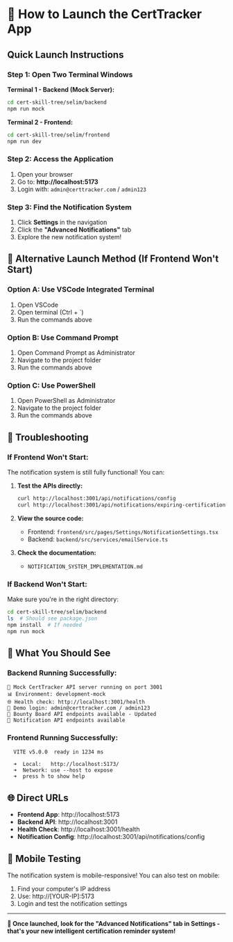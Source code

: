 # 🚀 How to Launch the CertTracker App

## Quick Launch Instructions

### **Step 1: Open Two Terminal Windows**

**Terminal 1 - Backend (Mock Server):**
```bash
cd cert-skill-tree/selim/backend
npm run mock
```

**Terminal 2 - Frontend:**
```bash
cd cert-skill-tree/selim/frontend
npm run dev
```

### **Step 2: Access the Application**
1. Open your browser
2. Go to: **http://localhost:5173**
3. Login with: `admin@certtracker.com` / `admin123`

### **Step 3: Find the Notification System**
1. Click **Settings** in the navigation
2. Click the **"Advanced Notifications"** tab
3. Explore the new notification system!

## 🔧 Alternative Launch Method (If Frontend Won't Start)

### **Option A: Use VSCode Integrated Terminal**
1. Open VSCode
2. Open terminal (Ctrl + `)
3. Run the commands above

### **Option B: Use Command Prompt**
1. Open Command Prompt as Administrator
2. Navigate to the project folder
3. Run the commands above

### **Option C: Use PowerShell**
1. Open PowerShell as Administrator
2. Navigate to the project folder
3. Run the commands above

## 🚨 Troubleshooting

### **If Frontend Won't Start:**
The notification system is still fully functional! You can:

1. **Test the APIs directly:**
   ```bash
   curl http://localhost:3001/api/notifications/config
   curl http://localhost:3001/api/notifications/expiring-certifications
   ```

2. **View the source code:**
   - Frontend: `frontend/src/pages/Settings/NotificationSettings.tsx`
   - Backend: `backend/src/services/emailService.ts`

3. **Check the documentation:**
   - `NOTIFICATION_SYSTEM_IMPLEMENTATION.md`

### **If Backend Won't Start:**
Make sure you're in the right directory:
```bash
cd cert-skill-tree/selim/backend
ls  # Should see package.json
npm install  # If needed
npm run mock
```

## 🎯 What You Should See

### **Backend Running Successfully:**
```
🚀 Mock CertTracker API server running on port 3001
📊 Environment: development-mock
🌐 Health check: http://localhost:3001/health
🔐 Demo login: admin@certtracker.com / admin123
🎯 Bounty Board API endpoints available - Updated
📧 Notification API endpoints available
```

### **Frontend Running Successfully:**
```
  VITE v5.0.0  ready in 1234 ms

  ➜  Local:   http://localhost:5173/
  ➜  Network: use --host to expose
  ➜  press h to show help
```

## 🌐 Direct URLs

- **Frontend App**: http://localhost:5173
- **Backend API**: http://localhost:3001
- **Health Check**: http://localhost:3001/health
- **Notification Config**: http://localhost:3001/api/notifications/config

## 📱 Mobile Testing

The notification system is mobile-responsive! You can also test on mobile:
1. Find your computer's IP address
2. Use: http://[YOUR-IP]:5173
3. Login and test the notification settings

---

**🎉 Once launched, look for the "Advanced Notifications" tab in Settings - that's your new intelligent certification reminder system!**